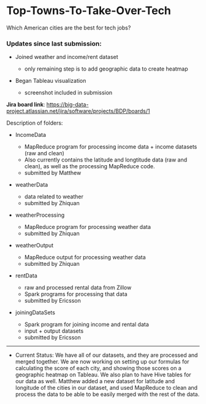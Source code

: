 # Top-Towns-To-Take-Over-Tech
Which American cities are the best for tech jobs?

### Updates since last submission:

* Joined weather and income/rent dataset
    * only remaining step is to add geographic data to create heatmap
    
* Began Tableau visualization
    * screenshot included in submission
    


**Jira board link**: https://big-data-project.atlassian.net/jira/software/projects/BDP/boards/1

Description of folders:

* IncomeData
    - MapReduce program for processing income data + income datasets (raw and clean)
    - Also currently contains the latitude and longtitude data (raw and clean), as well as the processing MapReduce code.
    - submitted by Matthew

* weatherData
    - data related to weather
    - submitted by Zhiquan

* weatherProcessing
    - MapReduce program for processing weather data
    - submitted by Zhiquan

* weatherOutput
    - MapReduce output for processing weather data
    - submitted by Zhiquan

* rentData
    - raw and processed rental data from Zillow
    - Spark programs for processing that data
    - submitted by Ericsson

* joiningDataSets
    - Spark program for joining income and rental data
    - input + output datasets
    - submitted by Ericsson

---
* Current Status:
We have all of our datasets, and they are processed and merged together. We are now working on setting up our formulas for calculating the score of each city, and showing those scores on a geographic heatmap on Tableau. We also plan to have Hive tables for our data as well.
Matthew added a new dataset for latitude and longitude of the cities in our dataset, and used MapReduce to clean and process the data to be able to be easily merged with the rest of the data.
